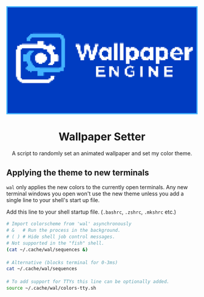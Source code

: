 <div align="center">
  <a href="https://github.com/serapagranchose/theme-setter">
    <img src="assets/images/thumbnail.png" alt="thumbnail" width="750">
  </a>

  <h1>Wallpaper Setter</h1>
  <p>A script to randomly set an animated wallpaper and set my color theme.</p>
</div>

## Applying the theme to new terminals

`wal` only applies the new colors to the currently open terminals. Any new terminal windows you open won't use the new theme unless you add a single line to your shell's start up file.

Add this line to your shell startup file. (`.bashrc`, `.zshrc`, `.mkshrc` etc.)

```sh
# Import colorscheme from 'wal' asynchronously
# &   # Run the process in the background.
# ( ) # Hide shell job control messages.
# Not supported in the "fish" shell.
(cat ~/.cache/wal/sequences &)

# Alternative (blocks terminal for 0-3ms)
cat ~/.cache/wal/sequences

# To add support for TTYs this line can be optionally added.
source ~/.cache/wal/colors-tty.sh
```

